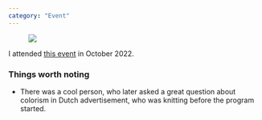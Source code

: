 ```yaml
---
category: "Event"
---
```

<figure>
<img src="https://res.cloudinary.com/dbi2zounq/image/upload/c_scale,w_1200/v1667837505/zinzy.website/1E36CA4C-6F3A-4C12-A2FC-C1B2231D8276_txbsm9.jpg" />
</figure>

I attended [this event](https://bit.ly/3TdgVxI) in October 2022.

### Things worth noting
- There was a cool person, who later asked a great question about colorism in Dutch advertisement, who was knitting before the program started.